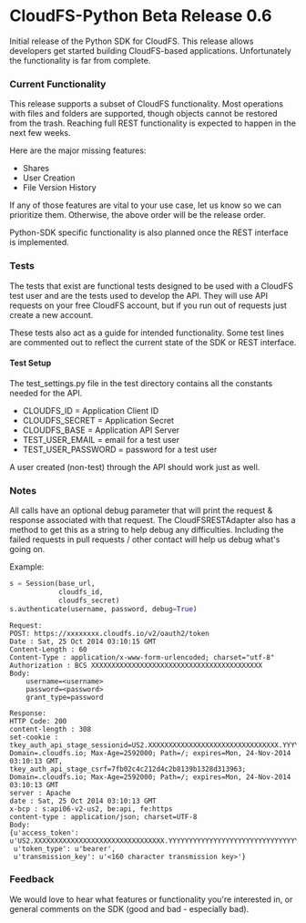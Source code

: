 # CloudFS-Python Beta Release 0.6
Initial release of the Python SDK for CloudFS. This release allows developers get started building CloudFS-based applications. Unfortunately the functionality is far from complete.

### Current Functionality
This release supports a subset of CloudFS functionality. Most operations with files and folders are supported, though objects cannot be restored from the trash. Reaching full REST functionality is expected to happen in the next few weeks.

Here are the major missing features:

* Shares
* User Creation
* File Version History

If any of those features are vital to your use case, let us know so we can prioritize them. Otherwise, the above order will be the release order.

Python-SDK specific functionality is also planned once the REST interface is implemented.

### Tests
The tests that exist are functional tests designed to be used with a CloudFS test user and are the tests used to develop the API. They will use API requests on your free CloudFS account, but if you run out of requests just create a new account.

These tests also act as a guide for intended functionality. Some test lines are commented out to reflect the current state of the SDK or REST interface.

#### Test Setup
The test_settings.py file in the test directory contains all the constants needed for the API. 

* CLOUDFS_ID = Application Client ID
* CLOUDFS_SECRET = Application Secret
* CLOUDFS_BASE = Application API Server
* TEST_USER_EMAIL = email for a test user
* TEST_USER_PASSWORD = password for a test user

A user created (non-test) through the API should work just as well.

### Notes
All calls have an optional debug parameter that will print the request & response associated with that request. The CloudFSRESTAdapter also has a method to get this as a string to help debug any difficulties. Including the failed requests in pull requests / other contact will help us debug what's going on. 

Example: 
```python
s = Session(base_url,
            cloudfs_id,
            cloudfs_secret)
s.authenticate(username, password, debug=True)
```
```
Request:
POST: https://xxxxxxxx.cloudfs.io/v2/oauth2/token
Date : Sat, 25 Oct 2014 03:10:15 GMT
Content-Length : 60
Content-Type : application/x-www-form-urlencoded; charset="utf-8"
Authorization : BCS XXXXXXXXXXXXXXXXXXXXXXXXXXXXXXXXXXXXXXXXXX
Body:
	username=<username>
	password=<password>
	grant_type=password

Response:
HTTP Code: 200
content-length : 308
set-cookie : tkey_auth_api_stage_sessionid=US2.XXXXXXXXXXXXXXXXXXXXXXXXXXXXXXXX.YYYYYYYYYYYYYYYYYYYYYYYYYYYYYYYYYYYYYYYYYYY; Domain=.cloudfs.io; Max-Age=2592000; Path=/; expires=Mon, 24-Nov-2014 03:10:13 GMT, tkey_auth_api_stage_csrf=7fb02c4c212d4c2b8139b1328d313963; Domain=.cloudfs.io; Max-Age=2592000; Path=/; expires=Mon, 24-Nov-2014 03:10:13 GMT
server : Apache
date : Sat, 25 Oct 2014 03:10:13 GMT
x-bcp : s:api06-v2-us2, be:api, fe:https
content-type : application/json; charset=UTF-8
Body:
{u'access_token': u'US2.XXXXXXXXXXXXXXXXXXXXXXXXXXXXXXXX.YYYYYYYYYYYYYYYYYYYYYYYYYYYYYYYYYYYYYYYYYYY',
 u'token_type': u'bearer',
 u'transmission_key': u'<160 character transmission key>'}
 ```

### Feedback
We would love to hear what features or functionality you're interested in, or general comments on the SDK (good and bad - especially bad). 